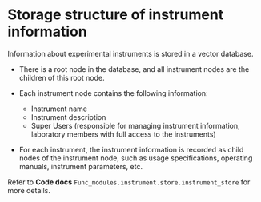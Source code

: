 # Storage structure of instrument information

Information about experimental instruments is stored in a vector database.

- There is a root node in the database, and all instrument nodes are the children of this root node.
- Each instrument node contains the following information:

  - Instrument name
  - Instrument description
  - Super Users (responsible for managing instrument information, laboratory members with full access to the instruments)
- For each instrument, the instrument information is recorded as child nodes of the instrument node, 
such as usage specifications, operating manuals, instrument parameters, etc.

Refer to **Code docs** `Func_modules.instrument.store.instrument_store` for more details.
